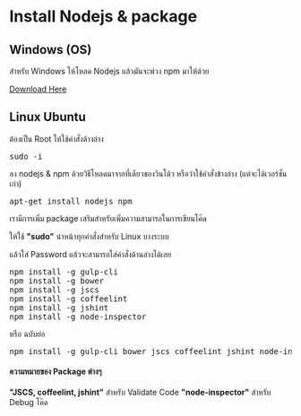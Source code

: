 # Install Nodejs & package

## Windows (OS)
สำหรับ  Windows  ให้โหลด Nodejs แล้วมันจะพ่วง npm มาให้ด้วย

[Download Here](https://nodejs.org/en/)

## Linux Ubuntu
ต้องเป็น Root ให้ใช้คำสั่งด้างล่าง
<pre>sudo -i</pre>

ลง nodejs & npm ด้วยวิธีโหลดมาจากที่เดียวของวินโด้ว หรือว่าใช้คำสั่งข้างล่าง (แต่จะได้เวอร์ชั่นเก่า)
<pre>
apt-get install nodejs npm
</pre>

เรามีการเพิ่ม package เสริมสำหรับเพิ่มความสามารถในการเขียนโค๊ด

ให้ใช้ **"sudo"** นำหน้าทุกคำสั่งสำหรับ Linux บางระบบ

แล้วใส่ Password แล้วจะสามารถใส่คำสั่งด้านล่างได้เลย
<pre>
npm install -g gulp-cli
npm install -g bower
npm install -g jscs
npm install -g coffeelint
npm install -g jshint
npm install -g node-inspector
</pre>
หรือ ฉบับย่อ

<pre>
npm install -g gulp-cli bower jscs coffeelint jshint node-inspector
</pre>


#### ความหมายของ Package ต่างๆ

**"JSCS, coffeelint, jshint"** สำหรับ Validate Code
**"node-inspector"** สำหรับ Debug โค๊ด
